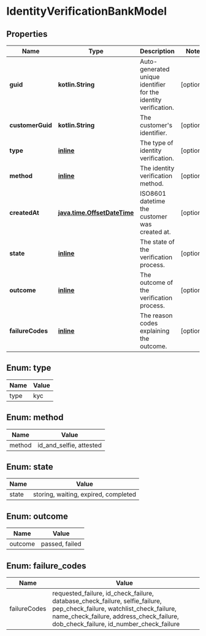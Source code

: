 
# IdentityVerificationBankModel

## Properties
Name | Type | Description | Notes
------------ | ------------- | ------------- | -------------
**guid** | **kotlin.String** | Auto-generated unique identifier for the identity verification. |  [optional]
**customerGuid** | **kotlin.String** | The customer&#39;s identifier. |  [optional]
**type** | [**inline**](#Type) | The type of identity verification. |  [optional]
**method** | [**inline**](#Method) | The identity verification method. |  [optional]
**createdAt** | [**java.time.OffsetDateTime**](java.time.OffsetDateTime.md) | ISO8601 datetime the customer was created at. |  [optional]
**state** | [**inline**](#State) | The state of the verification process. |  [optional]
**outcome** | [**inline**](#Outcome) | The outcome of the verification process. |  [optional]
**failureCodes** | [**inline**](#kotlin.collections.List&lt;FailureCodes&gt;) | The reason codes explaining the outcome. |  [optional]


<a name="Type"></a>
## Enum: type
Name | Value
---- | -----
type | kyc


<a name="Method"></a>
## Enum: method
Name | Value
---- | -----
method | id_and_selfie, attested


<a name="State"></a>
## Enum: state
Name | Value
---- | -----
state | storing, waiting, expired, completed


<a name="Outcome"></a>
## Enum: outcome
Name | Value
---- | -----
outcome | passed, failed


<a name="kotlin.collections.List<FailureCodes>"></a>
## Enum: failure_codes
Name | Value
---- | -----
failureCodes | requested_failure, id_check_failure, database_check_failure, selfie_failure, pep_check_failure, watchlist_check_failure, name_check_failure, address_check_failure, dob_check_failure, id_number_check_failure



